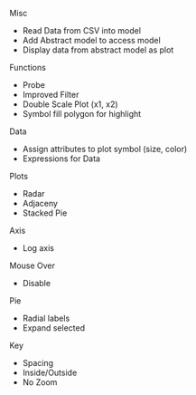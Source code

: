 Misc
 + Read Data from CSV into model
 + Add Abstract model to access model
 + Display data from abstract model as plot

Functions
 + Probe
 + Improved Filter
 + Double Scale Plot (x1, x2)
 + Symbol fill polygon for highlight

Data
 + Assign attributes to plot symbol (size, color)
 + Expressions for Data

Plots
 + Radar
 + Adjaceny
 + Stacked Pie

Axis
 + Log axis

Mouse Over
 + Disable

Pie
 + Radial labels
 + Expand selected

Key
 + Spacing
 + Inside/Outside
 + No Zoom
